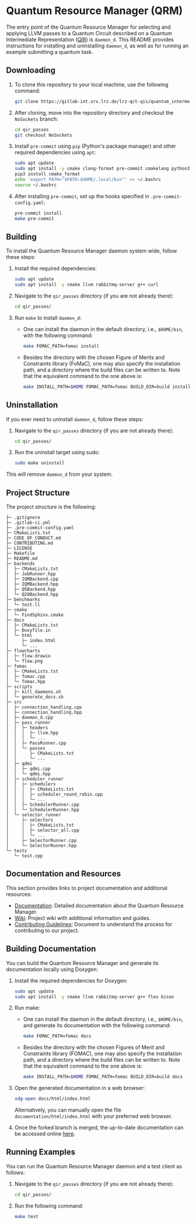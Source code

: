 # Quantum Resource Manager (QRM)

The entry point of the Quantum Resource Manager for selecting and applying LLVM passes to a Quantum Circuit described on a Quantum Intermediate Representation ([QIR](https://www.qir-alliance.org/projects/)) is `daemon_d`. This README provides instructions for installing and uninstalling `daemon_d`, as well as for running an example submitting a quantum task<!--Not to be confused with a qcommon QuantumTask-->.

## Downloading

1. To clone this repository to your local machine, use the following command:
   ```bash
   git clone https://gitlab-int.srv.lrz.de/lrz-qct-qis/quantum_intermediate_representation/qir_passes.git
   ```

2. After cloning, move into the repository directory and checkout the `NoSockets` branch:
   ```bash
   cd qir_passes
   git checkout NoSockets
   ```

3. Install `pre-commit` using `pip` (Python's package manager) and other required dependencies using `apt`:
   ```bash
   sudo apt update
   sudo apt install -y cmake clang-format pre-commit cmakelang python3-pip
   pip3 install cmake_format
   echo 'export PATH="$PATH:$HOME/.local/bin"' >> ~/.bashrc
   source ~/.bashrc
   ```

4. After installing `pre-commit`, set up the hooks specified in `.pre-commit-config.yaml`:
   ```bash
   pre-commit install
   make pre-commit
   ```

## Building

To install the Quantum Resource Manager daemon system wide, follow these steps:

1. Install the required dependencies:
   ```bash
   sudo apt update
   sudo apt install -y cmake llvm rabbitmq-server g++ curl
   ```

2. Navigate to the `qir_passes` directory (if you are not already there):
   ```bash
   cd qir_passes/
   ```

3. Run `make` to install `daemon_d`:
   - One can install the daemon in the default directory, i.e., `$HOME/bin`, with the following command:
      ```bash
      make FOMAC_PATH=fomac install
      ```

   - Besides the directory with the chosen Figure of Merits and Constraints library (FoMaC), one may also specify the installation path, and a directory where the build files can be written to. Note that the equivalent command to the one above is:
      ```bash
      make INSTALL_PATH=$HOME FOMAC_PATH=fomac BUILD_DIR=build install
      ```

## Uninstallation

If you ever need to uninstall `daemon_d`, follow these steps:

1. Navigate to the `qir_passes` directory (if you are not already there):
   ```bash
   cd qir_passes/
   ```

2. Run the uninstall target using sudo:
   ```bash
   sudo make uninstall
   ```

This will remove `daemon_d` from your system.

## Project Structure

The project structure is the following:

```
├─ .gitignore
├─ .gitlab-ci.yml
├─ .pre-commit-config.yaml
├─ CMakeLists.txt
├─ CODE_OF_CONDUCT.md
├─ CONTRIBUTING.md
├─ LICENSE
├─ Makefile
├─ README.md
├─ backends
│  ├─ CMakeLists.txt
│  ├─ JobRunner.hpp
│  ├─ IQMBackend.cpp
│  ├─ IQMBackend.hpp
│  ├─ Q5Backend.hpp
│  └─ Q20Backend.hpp
├─ benchmarks
│  └─ test.ll
├─ cmake
│  └─ FindSphinx.cmake
├─ docs
│  ├─ CMakeLists.txt
│  ├─ Doxyfile.in
│  └─ html
│     ├─ index.html
│     └─ ...
├─ flowcharts
│  ├─ flow.drawio
│  └─ flow.png
├─ fomac
│  ├─ CMakeLists.txt
│  ├─ fomac.cpp
│  └─ fomac.hpp
├─ scripts
│  ├─ kill_daemons.sh
│  └─ generate_docs.sh
├─ src
│  ├─ connection_handling.cpp
│  ├─ connection_handling.hpp
│  ├─ daemon_d.cpp
│  ├─ pass_runner
│  │  ├─ headers
│  │  │  ├─ llvm.hpp
│  │  │  └─ ...
│  │  ├─ PassRunner.cpp
│  │  └─ passes
│  │     ├─ CMakeLists.txt
│  │     └─ ...
│  ├─ qdmi
│  │  ├─ qdmi.cpp
│  │  └─ qdmi.hpp
│  ├─ scheduler_runner
│  │  ├─ schedulers
│  │  │  ├─ CMakeLists.txt
│  │  │  ├─ scheduler_round_robin.cpp
│  │  │  └─ ...
│  │  ├─ SchedulerRunner.cpp
│  │  └─ SchedulerRunner.hpp
│  └─ selector_runner
│     ├─ selectors
│     │  ├─ CMakeLists.txt
│     │  ├─ selector_all.cpp
│     │  └─ ...
│     ├─ SelectorRunner.cpp
│     └─ SelectorRunner.hpp
└─ tests
   └─ test.cpp
```

## Documentation and Resources

This section provides links to project documentation and additional resources:

- [Documentation](https://lrz-qct-qis.gitlabpages.devweb.mwn.de/quantum_intermediate_representation/qir_passes/files.html): Detailed documentation about the Quantum Resource Manager.
- [Wiki](https://gitlab-int.srv.lrz.de/lrz-qct-qis/quantum_intermediate_representation/qir_passes/-/wikis/home): Project wiki with additional information and guides.
- [Contributing Guidelines](CONTRIBUTING.md): Document to understand the process for contributing to our project.
<!--
- Flowchart of the QIR Pass Runner daemon:
![Alt](flowcharts/flow.png)
-->

## Building Documentation

You can build the Quantum Resource Manager and generate its documentation locally using Doxygen:

1. Install the required dependencies for Doxygen:
   ```bash
   sudo apt update
   sudo apt install -y cmake llvm rabbitmq-server g++ flex bison
   ```

2. Run make:
   - One can install the daemon in the default directory, i.e., `$HOME/bin`, and generate its documentation with the following command:
      ```bash
      make FOMAC_PATH=fomac docs
      ```

   - Besides the directory with the chosen Figures of Merit and Constraints library (FOMAC), one may also specify the installation path, and a directory where the build files can be written to. Note that the equivalent command to the one above is:
      ```bash
      make INSTALL_PATH=$HOME FOMAC_PATH=fomac BUILD_DIR=build docs
      ```

3. Open the generated documentation in a web browser:
   ```bash
   xdg-open docs/html/index.html
   ```

   Alternatively, you can manually open the file `documentation/html/index.html` with your preferred web browser.

4. Once the forked branch is merged, the up-to-date documentation can be accessed online [here](https://lrz-qct-qis.gitlabpages.devweb.mwn.de/quantum_intermediate_representation/qir_passes/index.html).

## Running Examples

You can run the Quantum Resource Manager daemon and a test client as follows:

1. Navigate to the `qir_passes` directory (if you are not already there):
   ```bash
   cd qir_passes/
   ```

2. Run the following command:
   ```bash
   make test
   ```
